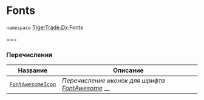 # Fonts

`namespace` [TigerTrade.Dx](../).Fonts

\===

### Перечисления

| Название                                   | Описание                                                                            |
| ------------------------------------------ | ----------------------------------------------------------------------------------- |
| [`FontAwesomeIcon`](fontawesomeicon.cs.md) | _Перечисление иконок для шрифта_ [_FontAwesome_](https://fontawesome.com/icons) __  |
